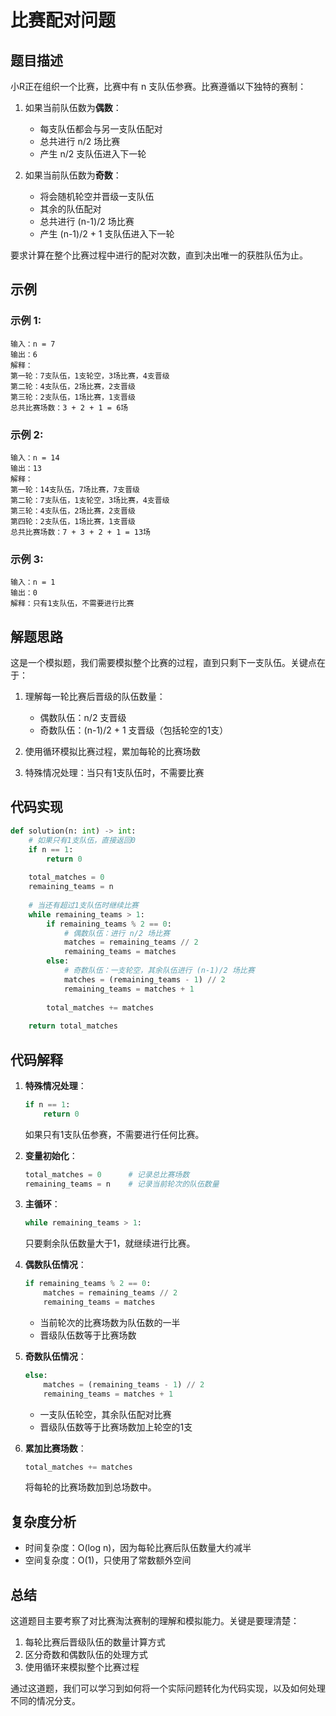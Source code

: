 # 比赛配对问题

## 题目描述

小R正在组织一个比赛，比赛中有 n 支队伍参赛。比赛遵循以下独特的赛制：

1. 如果当前队伍数为**偶数**：
   - 每支队伍都会与另一支队伍配对
   - 总共进行 n/2 场比赛
   - 产生 n/2 支队伍进入下一轮

2. 如果当前队伍数为**奇数**：
   - 将会随机轮空并晋级一支队伍
   - 其余的队伍配对
   - 总共进行 (n-1)/2 场比赛
   - 产生 (n-1)/2 + 1 支队伍进入下一轮

要求计算在整个比赛过程中进行的配对次数，直到决出唯一的获胜队伍为止。

## 示例

### 示例 1:
```
输入：n = 7
输出：6
解释：
第一轮：7支队伍，1支轮空，3场比赛，4支晋级
第二轮：4支队伍，2场比赛，2支晋级
第三轮：2支队伍，1场比赛，1支晋级
总共比赛场数：3 + 2 + 1 = 6场
```

### 示例 2:
```
输入：n = 14
输出：13
解释：
第一轮：14支队伍，7场比赛，7支晋级
第二轮：7支队伍，1支轮空，3场比赛，4支晋级
第三轮：4支队伍，2场比赛，2支晋级
第四轮：2支队伍，1场比赛，1支晋级
总共比赛场数：7 + 3 + 2 + 1 = 13场
```

### 示例 3:
```
输入：n = 1
输出：0
解释：只有1支队伍，不需要进行比赛
```

## 解题思路

这是一个模拟题，我们需要模拟整个比赛的过程，直到只剩下一支队伍。关键点在于：

1. 理解每一轮比赛后晋级的队伍数量：
   - 偶数队伍：n/2 支晋级
   - 奇数队伍：(n-1)/2 + 1 支晋级（包括轮空的1支）

2. 使用循环模拟比赛过程，累加每轮的比赛场数

3. 特殊情况处理：当只有1支队伍时，不需要比赛

## 代码实现

```python
def solution(n: int) -> int:
    # 如果只有1支队伍，直接返回0
    if n == 1:
        return 0
    
    total_matches = 0
    remaining_teams = n
    
    # 当还有超过1支队伍时继续比赛
    while remaining_teams > 1:
        if remaining_teams % 2 == 0:
            # 偶数队伍：进行 n/2 场比赛
            matches = remaining_teams // 2
            remaining_teams = matches
        else:
            # 奇数队伍：一支轮空，其余队伍进行 (n-1)/2 场比赛
            matches = (remaining_teams - 1) // 2
            remaining_teams = matches + 1
        
        total_matches += matches
    
    return total_matches
```

## 代码解释

1. **特殊情况处理**：
   ```python
   if n == 1:
       return 0
   ```
   如果只有1支队伍参赛，不需要进行任何比赛。

2. **变量初始化**：
   ```python
   total_matches = 0      # 记录总比赛场数
   remaining_teams = n    # 记录当前轮次的队伍数量
   ```

3. **主循环**：
   ```python
   while remaining_teams > 1:
   ```
   只要剩余队伍数量大于1，就继续进行比赛。

4. **偶数队伍情况**：
   ```python
   if remaining_teams % 2 == 0:
       matches = remaining_teams // 2
       remaining_teams = matches
   ```
   - 当前轮次的比赛场数为队伍数的一半
   - 晋级队伍数等于比赛场数

5. **奇数队伍情况**：
   ```python
   else:
       matches = (remaining_teams - 1) // 2
       remaining_teams = matches + 1
   ```
   - 一支队伍轮空，其余队伍配对比赛
   - 晋级队伍数等于比赛场数加上轮空的1支

6. **累加比赛场数**：
   ```python
   total_matches += matches
   ```
   将每轮的比赛场数加到总场数中。

## 复杂度分析

- 时间复杂度：O(log n)，因为每轮比赛后队伍数量大约减半
- 空间复杂度：O(1)，只使用了常数额外空间

## 总结

这道题目主要考察了对比赛淘汰赛制的理解和模拟能力。关键是要理清楚：
1. 每轮比赛后晋级队伍的数量计算方式
2. 区分奇数和偶数队伍的处理方式
3. 使用循环来模拟整个比赛过程

通过这道题，我们可以学习到如何将一个实际问题转化为代码实现，以及如何处理不同的情况分支。

